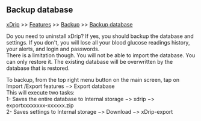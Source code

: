 ## Backup database  
[xDrip](../README.md) >> [Features](./Features_page.md) >> [Backup](./Backup.md) >> [Backup database](Backup-Database.md)  
  
Do you need to uninstall xDrip?  If yes, you should backup the database and settings.  If you don't, you will lose all your blood glucose readings history, your alerts, and login and passwords.  
There is a limitation though.  You will not be able to import the database.  You can only restore it.  The existing database will be overwritten by the database that is restored.  

To backup, from the top right menu button on the main screen, tap on Import /Export features &#8722;> Export database  
This will execute two tasks:  
1- Saves the entire database to Internal storage &#8722;> xdrip &#8722;> exportxxxxxxxx-xxxxxx.zip  
2- Saves settings to Internal storage &#8722;> Download &#8722;> xDrip-export
